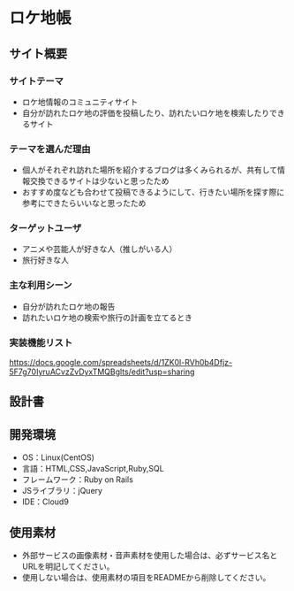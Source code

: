 # ロケ地帳

## サイト概要
### サイトテーマ
- ロケ地情報のコミュニティサイト
- 自分が訪れたロケ地の評価を投稿したり、訪れたいロケ地を検索したりできるサイト

### テーマを選んだ理由
- 個人がそれぞれ訪れた場所を紹介するブログは多くみられるが、共有して情報交換できるサイトは少ないと思ったため
- おすすめ度なども合わせて投稿できるようにして、行きたい場所を探す際に参考にできたらいいなと思ったため

### ターゲットユーザ
- アニメや芸能人が好きな人（推しがいる人）
- 旅行好きな人

### 主な利用シーン
- 自分が訪れたロケ地の報告
- 訪れたいロケ地の検索や旅行の計画を立てるとき

### 実装機能リスト
https://docs.google.com/spreadsheets/d/1ZK0l-RVh0b4Dfjz-5F7g70IyruACvzZvDyxTMQBglts/edit?usp=sharing


## 設計書




## 開発環境
- OS：Linux(CentOS)
- 言語：HTML,CSS,JavaScript,Ruby,SQL
- フレームワーク：Ruby on Rails
- JSライブラリ：jQuery
- IDE：Cloud9

## 使用素材
- 外部サービスの画像素材・音声素材を使用した場合は、必ずサービス名とURLを明記してください。
- 使用しない場合は、使用素材の項目をREADMEから削除してください。




